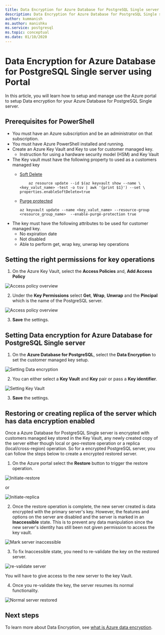 ```yaml
---
title: Data Encryption for Azure Database for PostgreSQL Single server using Portal
description: Data Encryption for Azure Database for PostgreSQL Single server using Portal
author: kummanish
ms.author: manishku
ms.service: postgresql
ms.topic: conceptual
ms.date: 01/10/2020
---
```


# Data Encryption for Azure Database for PostgreSQL Single server using Portal

In this article, you will learn how to setup and manage use the Azure portal to setup Data encryption for your Azure Database for PostgreSQL Single server.

## Prerequisites for PowerShell

* You must have an Azure subscription and be an administrator on that subscription.
* You must have Azure PowerShell installed and running.
* Create an Azure Key Vault and Key to use for customer managed key.
    * Instruction for using a hardware security model (HSM) and Key Vault 
* The Key vault must have the following property to used as a customers managed key
    * [Soft Delete](https://docs.microsoft.com/azure/key-vault/key-vault-ovw-soft-delete)

        ```azurecli-interactive
            az resource update --id $(az keyvault show --name \ <key_valut_name> -test -o tsv | awk '{print $1}') --set \ properties.enableSoftDelete=true
        ```
    
    * [Purge protected](https://docs.microsoft.com/azure/key-vault/key-vault-ovw-soft-delete#purge-protection)

        ```azurecli-interactive
        az keyvault update --name <key_valut_name> --resource-group <resource_group_name>  --enable-purge-protection true
        ```
* The key must have the following attributes to be used for customer managed key.
    * No expiration date
    * Not disabled
    * Able to perform get, wrap key, unwrap key operations

## Setting the right permissions for key operations

1. On the Azure Key Vault, select the **Access Policies** and, **Add Access Policy** 

![Access policy overview](media/concepts-data-access-and-security-data-encryption/show-access-policy-overview.png)

2. Under the **Key Permissions** select **Get**, **Wrap**, **Unwrap** and the **Pincipal** which is the name of the PostgreSQL server.

![Access policy overview](media/concepts-data-access-and-security-data-encryption/access-policy-warp-unwrap.png)

3. **Save** the settings.

## Setting Data encryption for Azure Database for PostgreSQL Single server

1. On the **Azure Database for PostgreSQL**, select the **Data Encryption** to set the customer managed key setup.

![Setting Data encryption](media/concepts-data-access-and-security-data-encryption/data-encryption-overview.png)

2. You can either select a **Key Vault** and **Key** pair or pass a **Key identifier**.

![Setting Key Vault](media/concepts-data-access-and-security-data-encryption/setting-data-encryption.png)

3. **Save** the settings.

## Restoring or creating replica of the server which has data encryption enabled

Once a Azure Database for PostgreSQL Single server is encrypted with customers managed key stored in the Key Vault, any newly created copy of the server either though local or geo-restore operation or a replica (local/cross-region) operation. So for a encrypted PostgreSQL server, you can follow the steps below to create a encrypted restored server.

1. On the Azure portal select the **Restore** button to trigger the restore operation.

![Initiate-restore](media/concepts-data-access-and-security-data-encryption/show-restore.png)

or

![Initiate-replica](media/concepts-data-access-and-security-data-encryption/postgresql-replica.png)

2. Once the restore operation is complete, the new server created is data encrypted with the primary server's key. However, the features and options on the server are disabled and the server is marked in an **Inaccessible** state. This is to prevent any data manipulation since the new server's identity has still been not given permission to access the key vault.

![Mark server inaccessible](media/concepts-data-access-and-security-data-encryption/show-restore-data-encryption.png)


3. To fix Inaccessible state, you need to re-validate the key on the restored server.

![re-validate server](media/concepts-data-access-and-security-data-encryption/show-revalidate-data-encryption.png)

You will have to give access to the new server to the key Vault. 

4. Once you re-validate the key, the server resumes its normal functionality.

![Normal server restored](media/concepts-data-access-and-security-data-encryption/restore-successful.png)


## Next steps

 To learn more about Data Encryption, see [what is Azure data encryption](concepts-data-encryption-postgresql.md).